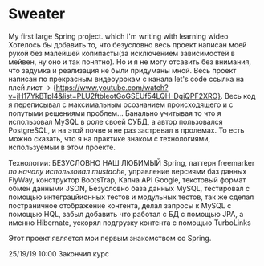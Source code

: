# Sweater
My first large Spring project. which I'm writing with learning wideo
Хотелось бы добавить то, что безусловно весь проект написан моей рукой без малейшей копипасты(за исключением зависимостей в мейвен, ну оно и так понятно).
Но и я не могу отсавить без внимания, что задумка и реализация не были придуманы мной. 
Весь проект написан по прекрасным видеоурокам с канала let's code ссылка на плей лист -> {https://www.youtube.com/watch?v=jH17YkBTpI4&list=PLU2ftbIeotGoGSEUf54LQH-DgiQPF2XRO}.
Весь код я переписывал с максимальным осознанием происходящего и с попутыми решениями проблем...
Банально учитывая то что я использовал MySQL в роле своей СУБД, а автор пользовался PostgreSQL, и на этой почве я не раз застревал в пролемах.
То есть можно сказать, что я на практике знаком с технологиями, используемыи в этом проекте.

Технологии: БЕЗУСЛОВНО НАШ ЛЮБИМЫЙ Spring, паттерн freemarker *по началу использовал mustache*, управление версиями баз данных FlyWay, 
конструктор BootsTrap, Капча API Google, текстовый формат обмен данными JSON, Безусловно база данных MySQL, 
тестировал с помощью интеграцйионных тестов и модульных тестов, так же сделал постраничное отображение контента, делал запросы к MySQL с помощью HQL, забыл добавить что работал с БД с помощью JPA, а именно Hibernate, ускорял подгрузку контента с помощью TurboLinks 

Этот проект является мои первым знакомством со Spring.

25/19/19 10:00 Закончил курс
